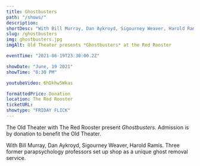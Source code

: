 ```yaml
---
title: Ghostbusters
path: "/shows/"
description:  
shortDesc: "With Bill Murray, Dan Aykroyd, Sigourney Weaver, Harold Ramis. Three former parapsychology professors set up shop as a unique ghost removal service."
slug: /ghostbusters
img: ghostbusters.jpg
imgAlt: Old Theater presents *Ghostbusters* at the Red Rooster

eventTime: "2021-06-19T23:30:00.2Z"

showDate: "June, 19 2021"
showTime: "8:30 PM"

youtubeVideo: 6hDkhw5Wkas

formattedPrice: Donation
location: The Red Rooster
ticketURL: 
showtype: "FRIDAY FLICK"
---
```


The Old Theater with The Red Rooster present *Ghostbusters*.  Admission is by donation to benefit the Old Theater.

With Bill Murray, Dan Aykroyd, Sigourney Weaver, Harold Ramis. Three former parapsychology professors set up shop as a unique ghost removal service.
  
